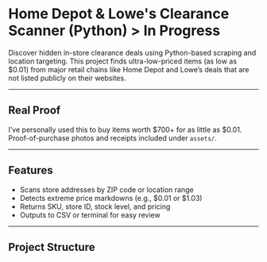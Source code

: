 # Home Depot & Lowe's Clearance Scanner (Python) > In Progress

Discover hidden in-store clearance deals using Python-based scraping and location targeting. This project finds ultra-low-priced items (as low as $0.01) from major retail chains like Home Depot and Lowe’s deals that are not listed publicly on their websites.

---

## Real Proof
I’ve personally used this to buy items worth $700+ for as little as $0.01. Proof-of-purchase photos and receipts included under `assets/`.

---

## Features

- Scans store addresses by ZIP code or location range
- Detects extreme price markdowns (e.g., $0.01 or $1.03)
- Returns SKU, store ID, stock level, and pricing
- Outputs to CSV or terminal for easy review

---

## Project Structure

